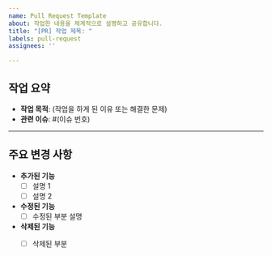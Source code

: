 ```yaml
---
name: Pull Request Template
about: 작업한 내용을 체계적으로 설명하고 공유합니다.
title: "[PR] 작업 제목: "
labels: pull-request
assignees: ''

---
```


## 작업 요약


- **작업 목적**: (작업을 하게 된 이유 또는 해결한 문제)
- **관련 이슈**: #(이슈 번호)

---

## 주요 변경 사항

- **추가된 기능**
  - [ ] 설명 1
  - [ ] 설명 2
- **수정된 기능**
  - [ ] 수정된 부분 설명
- **삭제된 기능**
  - [ ] 삭제된 부분

